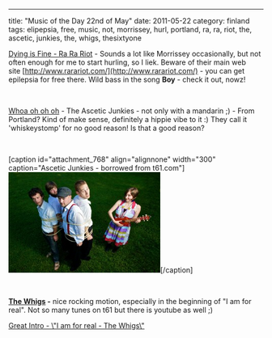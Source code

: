 ---
title: "Music of the Day 22nd of May"
date: 2011-05-22
category: finland
tags: elipepsia, free, music, not, morrissey, hurl, portland, ra, ra, riot, the, ascetic, junkies, the, whigs, thesixtyone

[Dying is Fine - Ra Ra Riot](http://rarariot.tumblr.com/post/5334715256/hey-uk-europe-we-are-psyched-to-announce-that "on tumblr") - Sounds a lot like Morrissey occasionally, but not often enough for me to start hurling, so I liek. Beware of their main web site [http://www.rarariot.com/](http://www.rarariot.com/) - you can get epilepsia for free there. Wild bass in the song **Boy** - check it out, nowz!

 

[Whoa oh oh oh](http://www.thesixtyone.com/#/s/lYmaLJnYDkF/album/ "on t61") - The Ascetic Junkies - not only with a mandarin ;) - From Portland? Kind of make sense, definitely a hippie vibe to it :) They call it 'whiskeystomp' for no good reason! Is that a good reason?

 

\[caption id="attachment\_768" align="alignnone" width="300" caption="Ascetic Junkies - borrowed from t61.com"\][![Ascetic Junkies](images/whiskeystomp2.jpg "whiskeystomp2")](http://www.guldmyr.com/blog/wp-content/uploads/whiskeystomp2.jpg)\[/caption\]

 

**[The Whigs](http://www.thewhigs.com/news ".com") -** nice rocking motion, especially in the beginning of "I am for real". Not so many tunes on t61 but there is youtube as well ;)

[Great Intro - \\"I am for real - The Whigs\\"](http://www.youtube.com/watch?v=cbA3ZZAASQQ&feature=BFa&list=AVGxdCwVVULXcYmKVeLWnX6Q1I2OqJdOqr&index=2)
